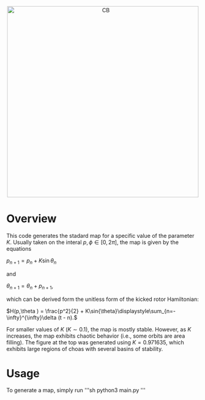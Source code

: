 <p align="center">
<img width="500" alt="CB" src="https://github.com/user-attachments/assets/bf421467-3190-4d65-abfd-e6672065044b">
</p>

# Overview
This code generates the stadard map for a specific value of the parameter $K$. Usually taken on the interal $p,\phi\in [0,2\pi ]$, the map is given by the equations

$p_{n+1} = p_{n} + K\sin{\theta_{n}}$

and

$\theta_{n+1} = \theta_{n} + p_{n+1},$

which can be derived form the unitless form of the kicked rotor Hamiltonian:

$H(p,\theta ) = \frac{p^2}{2} + K\sin{\theta}\displaystyle\sum_{n=-\infty}^{\infty}\delta (t - n).$

For smaller values of $K$ ($K\sim 0.1$), the map is mostly stable. However, as $K$ increases, the map exhibits chaotic behavior (i.e., some orbits are area filling). The figure at the top was generated using $K = 0.971635$, which exhibits large regions of choas with several basins of stability.

# Usage
To generate a map, simply run
'''sh
python3 main.py
'''
